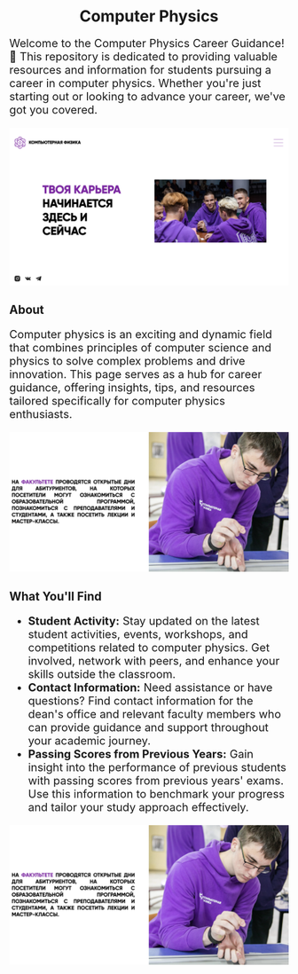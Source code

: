 <h1 style="text-align: center;">Computer Physics </h1>

<p style="font-size: 20px">Welcome to the Computer Physics Career Guidance! 🚀 This repository is dedicated to providing valuable resources and information for students pursuing a career in computer physics. Whether you're just starting out or looking to advance your career, we've got you covered.</p>

<img src="images/photos/readme-photo-1.png">

<h2>About</h2>

<p style="font-size: 20px">Computer physics is an exciting and dynamic field that combines principles of computer science and physics to solve complex problems and drive innovation. This page serves as a hub for career guidance, offering insights, tips, and resources tailored specifically for computer physics enthusiasts.</p>

<img src="images/photos/readme-photo-3.png">

<h2>What You'll Find</h2>

<ul style="font-size: 20px">
    <li><strong>Student Activity:</strong> Stay updated on the latest student activities, events, workshops, and competitions related to computer physics. Get involved, network with peers, and enhance your skills outside the classroom.</li>
    <li><strong>Contact Information:</strong> Need assistance or have questions? Find contact information for the dean's office and relevant faculty members who can provide guidance and support throughout your academic journey.</li>
    <li><strong>Passing Scores from Previous Years:</strong> Gain insight into the performance of previous students with passing scores from previous years' exams. Use this information to benchmark your progress and tailor your study approach effectively.</li>
</ul>

<img src="images/photos/readme-photo-3.png">

